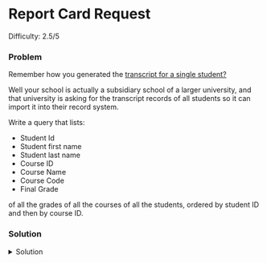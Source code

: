 # Report Card Request
Difficulty: 2.5/5

### Problem
Remember how you generated the [transcript for a single student?](./../joins/Report-Card-Request.md)

Well your school is actually a subsidiary school of a larger university, and that university is asking for the transcript records of all students so it can import it into their record system.

Write a query that lists:
 - Student Id
 - Student first name
 - Student last name
 - Course ID
 - Course Name
 - Course Code
 - Final Grade 

of all the grades of all the courses of all the students, ordered by student ID and then by course ID.

### Solution
<details>
  <summary>Solution</summary>

  ```SQL
select
	students.studentid,
    students.firstname,
    students.lastname,
    Courses.CourseId,
    Courses.CourseName,
    Courses.CourseCode,
    CourseRegistration.FinalGrade
from students
inner join courseregistration on courseregistration.studentid = students.studentid
inner join courses on courseregistration.courseid = courses.courseid
order by studentid, courseid
  ```
  
</details>
